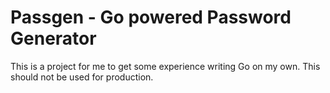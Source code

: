 # Passgen - Go powered Password Generator

This is a project for me to get some experience writing Go on my own. This
should not be used for production.
